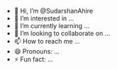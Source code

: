 - 👋 Hi, I’m @SudarshanAhire
- 👀 I’m interested in ...
- 🌱 I’m currently learning ...
- 💞️ I’m looking to collaborate on ...
- 📫 How to reach me ...
- 😄 Pronouns: ...
- ⚡ Fun fact: ...

<!---
SudarshanAhire/SudarshanAhire is a ✨ special ✨ repository because its `README.md` (this file) appears on your GitHub profile.
You can click the Preview link to take a look at your changes.
--->
